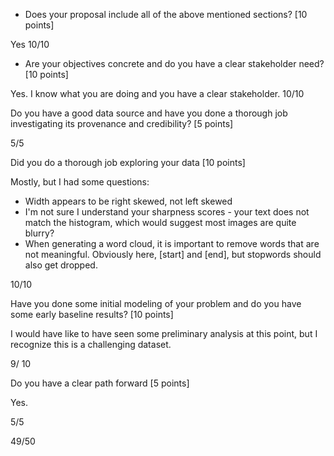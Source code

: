 - Does your proposal include all of the above mentioned sections? [10 points]

Yes 10/10

- Are your objectives concrete and do you have a clear stakeholder need? [10 points]

Yes.  I know what you are doing and you have a clear stakeholder.  10/10

Do you have a good data source and have you done a thorough job investigating its provenance and credibility? [5 points]

5/5

Did you do a thorough job exploring your data [10 points]

Mostly, but I had some questions:

- Width appears to be right skewed, not left skewed
- I'm not sure I understand your sharpness scores - your text does not match the histogram, which would suggest most images are quite blurry?
- When generating a word cloud, it is important to remove words that are not meaningful.  Obviously here, \[start\] and \[end\], but stopwords should also get dropped.

10/10

Have you done some initial modeling of your problem and do you have some early baseline results? [10 points]

I would have like to have seen some preliminary analysis at this point, but I recognize this is a challenging dataset.

9/ 10

Do you have a clear path forward [5 points]

Yes.

5/5

49/50
